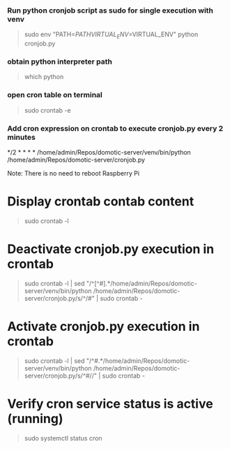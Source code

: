 ### Run python cronjob script as sudo for single execution with venv
> sudo env "PATH=$PATH VIRTUAL_ENV=$VIRTUAL_ENV" python cronjob.py

### obtain python interpreter path
> which python

### open cron table on terminal
> sudo crontab -e

### Add cron expression on crontab to execute cronjob.py every 2 minutes
*/2 * * * * /home/admin/Repos/domotic-server/venv/bin/python /home/admin/Repos/domotic-server/cronjob.py

Note: There is no need to reboot Raspberry Pi

# Display crontab contab content
> sudo crontab -l

# Deactivate cronjob.py execution in crontab
> sudo crontab -l | sed "/^[^#].*\/home\/admin\/Repos\/domotic-server\/venv\/bin\/python \/home\/admin\/Repos\/domotic-server\/cronjob.py/s/^/#" | sudo crontab -

# Activate cronjob.py execution in crontab
> sudo crontab -l | sed "/^#.*\/home\/admin\/Repos\/domotic-server\/venv\/bin\/python \/home\/admin\/Repos\/domotic-server\/cronjob.py/s/^#//" | sudo crontab -


# Verify cron service status is active (running)
> sudo systemctl status cron


